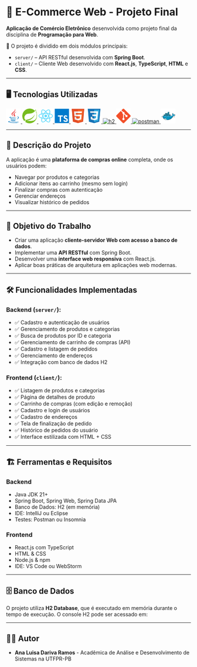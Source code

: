 # 🛒 E-Commerce Web - Projeto Final

**Aplicação de Comércio Eletrônico** desenvolvida como projeto final da disciplina de **Programação para Web**.

📁 O projeto é dividido em dois módulos principais:
- `server/` – API RESTful desenvolvida com **Spring Boot**.
- `client/` – Cliente Web desenvolvido com **React.js**, **TypeScript**, **HTML** e **CSS**.

---

<h2 align="left"> 🖥️ Tecnologias Utilizadas </h2>

<p align="left">


<p align="left">
  <a href="https://www.java.com" target="_blank">
  <img src="https://raw.githubusercontent.com/devicons/devicon/master/icons/java/java-original.svg" alt="java" width="40" height="40"/>
</a>
  <a href="https://spring.io/projects/spring-boot" target="_blank">
    <img src="https://raw.githubusercontent.com/devicons/devicon/master/icons/spring/spring-original.svg" alt="spring" width="40" height="40"/>
  </a>
  <a href="https://react.dev" target="_blank">
    <img src="https://raw.githubusercontent.com/devicons/devicon/master/icons/react/react-original.svg" alt="react" width="40" height="40"/>
  </a>
  <a href="https://www.typescriptlang.org/" target="_blank">
    <img src="https://raw.githubusercontent.com/devicons/devicon/master/icons/typescript/typescript-original.svg" alt="typescript" width="40" height="40"/>
  </a>
  <a href="https://developer.mozilla.org/en-US/docs/Web/HTML" target="_blank">
    <img src="https://raw.githubusercontent.com/devicons/devicon/master/icons/html5/html5-original.svg" alt="html" width="40" height="40"/>
  </a>
  <a href="https://developer.mozilla.org/en-US/docs/Web/CSS" target="_blank">
    <img src="https://raw.githubusercontent.com/devicons/devicon/master/icons/css3/css3-original.svg" alt="css" width="40" height="40"/>
  </a>
  <a href="https://www.h2database.com/" target="_blank">
    <img src="https://www.svgrepo.com/show/331760/h2.svg" alt="h2" width="40" height="40"/>
  </a>
  <a href="https://git-scm.com/" target="_blank">
    <img src="https://raw.githubusercontent.com/devicons/devicon/master/icons/git/git-original.svg" alt="git" width="40" height="40"/>
  </a>
  <a href="https://www.postman.com/" target="_blank">
    <img src="https://www.vectorlogo.zone/logos/getpostman/getpostman-icon.svg" alt="postman" width="40" height="40"/>
  </a>
  <a href="https://www.docker.com/" target="_blank">
    <img src="https://raw.githubusercontent.com/devicons/devicon/master/icons/docker/docker-original.svg" alt="docker" width="40" height="40"/>
  </a>
</p>


---

## 📌 Descrição do Projeto

A aplicação é uma **plataforma de compras online** completa, onde os usuários podem:
- Navegar por produtos e categorias
- Adicionar itens ao carrinho (mesmo sem login)
- Finalizar compras com autenticação
- Gerenciar endereços
- Visualizar histórico de pedidos

---

## 🎯 Objetivo do Trabalho

- Criar uma aplicação **cliente-servidor Web com acesso a banco de dados**.
- Implementar uma **API RESTful** com Spring Boot.
- Desenvolver uma **interface web responsiva** com React.js.
- Aplicar boas práticas de arquitetura em aplicações web modernas.

---

## 🛠️ Funcionalidades Implementadas

### Backend (`server/`):
- ✅ Cadastro e autenticação de usuários
- ✅ Gerenciamento de produtos e categorias
- ✅ Busca de produtos por ID e categoria
- ✅ Gerenciamento de carrinho de compras (API)
- ✅ Cadastro e listagem de pedidos
- ✅ Gerenciamento de endereços
- ✅ Integração com banco de dados H2

### Frontend (`client/`):
- ✅ Listagem de produtos e categorias
- ✅ Página de detalhes de produto
- ✅ Carrinho de compras (com edição e remoção)
- ✅ Cadastro e login de usuários
- ✅ Cadastro de endereços
- ✅ Tela de finalização de pedido
- ✅ Histórico de pedidos do usuário
- ✅ Interface estilizada com HTML + CSS

---

## 🏗️ Ferramentas e Requisitos

### Backend
- Java JDK 21+
- Spring Boot, Spring Web, Spring Data JPA
- Banco de Dados: H2 (em memória)
- IDE: IntelliJ ou Eclipse
- Testes: Postman ou Insomnia

### Frontend
- React.js com TypeScript
- HTML & CSS
- Node.js & npm
- IDE: VS Code ou WebStorm

---

## 🗄️ Banco de Dados

O projeto utiliza **H2 Database**, que é executado em memória durante o tempo de execução. O console H2 pode ser acessado em:

---

## 👩‍💻 Autor
- **Ana Luisa Dariva Ramos** - Acadêmica de Análise e Desenvolvimento de Sistemas na UTFPR-PB  
